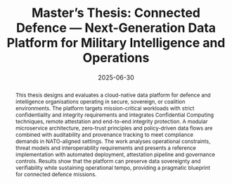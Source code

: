 ---
title: "Master’s Thesis: Connected Defence — Next-Generation Data Platform for Military Intelligence and Operations"

authors:
  - admin

date: '2025-06-30'
publishDate: '2025-07-05'

publication_types: ['thesis']

publication: University of the Bundeswehr Munich, Department of Computer Science, Institute for Software Technology
publication_short: UniBw M

abstract: >
  This thesis designs and evaluates a cloud-native data platform for defence and
  intelligence organisations operating in secure, sovereign, or coalition
  environments. The platform targets mission-critical workloads with strict
  confidentiality and integrity requirements and integrates Confidential
  Computing techniques, remote attestation and end-to-end integrity protection.
  A modular microservice architecture, zero-trust principles and policy-driven
  data flows are combined with auditability and provenance tracking to meet
  compliance demands in NATO-aligned settings. The work analyses operational
  constraints, threat models and interoperability requirements and presents a
  reference implementation with automated deployment, attestation pipeline and
  governance controls. Results show that the platform can preserve data
  sovereignty and verifiability while sustaining operational tempo, providing a
  pragmatic blueprint for connected defence missions.

summary: >
  Cloud-native, zero-trust data platform for connected defence: Confidential
  Computing, remote attestation, integrity/audit and policy-driven governance
  for NATO-aligned operations.

tags:
  - Confidential Computing
  - Cloud-Native
  - Defence
  - Data Platform
  - Remote Attestation
  - Zero Trust
  - Data Sovereignty
  - Compliance

featured: true

links:
  - type: pdf
    url: "20250625_MT_nxt-gen-data-platform_VP.pdf"
  - type: slides
    url: "/files/20250627_MT_Pres_VP.pdf"

image:
  caption: "Master’s Thesis at UniBw M, 2025"
  focal_point: "top"
  preview_only: false

projects:
  - master-thesis
---